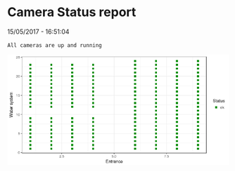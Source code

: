 Camera Status report
================
15/05/2017 - 16:51:04

    All cameras are up and running

![](camreport_files/figure-markdown_github/unnamed-chunk-2-1.png)
